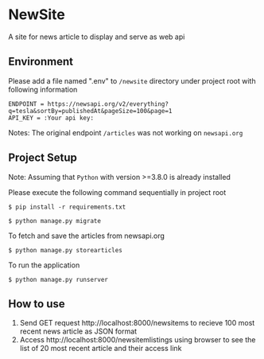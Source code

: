 # NewSite
A site for news article to display and serve as web api

## Environment
Please add a file named ".env" to `/newsite` directory under project root with following information
```
ENDPOINT = https://newsapi.org/v2/everything?q=tesla&sortBy=publishedAt&pageSize=100&page=1 
API_KEY = :Your api key:
```
Notes: The original endpoint `/articles` was not working on `newsapi.org`


## Project Setup
Note: Assuming that `Python` with version >=3.8.0 is already installed

Please execute the following command sequentially in project root
```
$ pip install -r requirements.txt

$ python manage.py migrate
```

To fetch and save the articles from newsapi.org
```
$ python manage.py storearticles
```

To run the application
```
$ python manage.py runserver
```


## How to use
1. Send GET request http://localhost:8000/newsitems to recieve 100 most recent news article as JSON format
2. Access http://localhost:8000/newsitemlistings using browser to see the list of 20 most recent article and their access link
